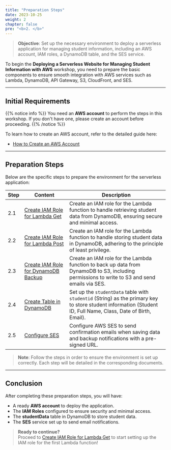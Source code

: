```yaml
---
title: "Preparation Steps"
date: 2023-10-25
weight: 2
chapter: false
pre: "<b>2. </b>"
---
```


> **Objective**: Set up the necessary environment to deploy a serverless application for managing student information, including an AWS account, IAM roles, a DynamoDB table, and the SES service.

To begin the **Deploying a Serverless Website for Managing Student Information with AWS** workshop, you need to prepare the basic components to ensure smooth integration with AWS services such as Lambda, DynamoDB, API Gateway, S3, CloudFront, and SES.

---

## Initial Requirements

{{% notice info %}}
You need an **AWS account** to perform the steps in this workshop. If you don't have one, please create an account before proceeding.
{{% /notice %}}

To learn how to create an AWS account, refer to the detailed guide here:  
- [How to Create an AWS Account](https://000001.awsstudygroup.com/)

---

## Preparation Steps

Below are the specific steps to prepare the environment for the serverless application:

| **Step** | **Content** | **Description** |
|----------|-------------|-----------------|
| 2.1 | [Create IAM Role for Lambda Get](/2-preparation-steps/2.1-create-iam-role-for-lambda-get/) | Create an IAM role for the Lambda function to handle retrieving student data from DynamoDB, ensuring secure and minimal access. |
| 2.2 | [Create IAM Role for Lambda Post](/2-preparation-steps/2.2-create-iam-role-for-lambda-post/) | Create an IAM role for the Lambda function to handle storing student data in DynamoDB, adhering to the principle of least privilege. |
| 2.3 | [Create IAM Role for DynamoDB Backup](/2-preparation-steps/2.3-create-iam-role-for-dynamodb-backup/) | Create an IAM role for the Lambda function to back up data from DynamoDB to S3, including permissions to write to S3 and send emails via SES. |
| 2.4 | [Create Table in DynamoDB](/2-preparation-steps/2.4-createtable-in-dynamodb/) | Set up the `studentData` table with `studentid` (String) as the primary key to store student information (Student ID, Full Name, Class, Date of Birth, Email). |
| 2.5 | [Configure SES](/2-preparation-steps/2.5-configureses/) | Configure AWS SES to send confirmation emails when saving data and backup notifications with a pre-signed URL. |

> **Note**: Follow the steps in order to ensure the environment is set up correctly. Each step will be detailed in the corresponding documents.

---

## Conclusion

After completing these preparation steps, you will have:  
- A ready **AWS account** to deploy the application.  
- The **IAM Roles** configured to ensure security and minimal access.  
- The **studentData** table in DynamoDB to store student data.  
- The **SES** service set up to send email notifications.

> **Ready to continue?**  
> Proceed to [Create IAM Role for Lambda Get](/2-preparation-steps/2.1-create-iam-role-for-lambda-get/) to start setting up the IAM role for the first Lambda function!

